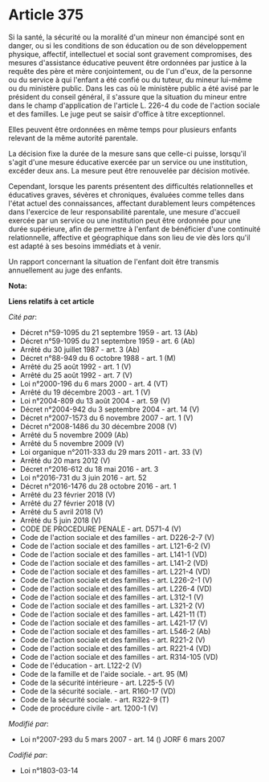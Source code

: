 # Article 375

Si la santé, la sécurité ou la moralité d'un mineur non émancipé sont en danger, ou si les conditions de son éducation ou de
son développement physique, affectif, intellectuel et social sont gravement compromises, des mesures d'assistance éducative
peuvent être ordonnées par justice à la requête des père et mère conjointement, ou de l'un d'eux, de la personne ou du
service à qui l'enfant a été confié ou du tuteur, du mineur lui-même ou du ministère public. Dans les cas où le ministère
public a été avisé par le président du conseil général, il s'assure que la situation du mineur entre dans le champ
d'application de l'article L. 226-4 du code de l'action sociale et des familles. Le juge peut se saisir d'office à titre
exceptionnel. 

Elles peuvent être ordonnées en même temps pour plusieurs enfants relevant de la même autorité parentale. 

La décision fixe la durée de la mesure sans que celle-ci puisse, lorsqu'il s'agit d'une mesure éducative exercée par un
service ou une institution, excéder deux ans. La mesure peut être renouvelée par décision motivée. 

Cependant, lorsque les parents présentent des difficultés relationnelles et éducatives graves, sévères et chroniques,
évaluées comme telles dans l'état actuel des connaissances, affectant durablement leurs compétences dans l'exercice de leur
responsabilité parentale, une mesure d'accueil exercée par un service ou une institution peut être ordonnée pour une durée
supérieure, afin de permettre à l'enfant de bénéficier d'une continuité relationnelle, affective et géographique dans son
lieu de vie dès lors qu'il est adapté à ses besoins immédiats et à venir. 

Un rapport concernant la situation de l'enfant doit être transmis annuellement au juge des enfants.

**Nota:**



**Liens relatifs à cet article**

_Cité par_:

  - Décret n°59-1095 du 21 septembre 1959 - art. 13 (Ab)
  - Décret n°59-1095 du 21 septembre 1959 - art. 6 (Ab)
  - Arrêté du 30 juillet 1987 - art. 3 (Ab)
  - Décret n°88-949 du 6 octobre 1988 - art. 1 (M)
  - Arrêté du 25 août 1992 - art. 1 (V)
  - Arrêté du 25 août 1992 - art. 7 (V)
  - Loi n°2000-196 du 6 mars 2000 - art. 4 (VT)
  - Arrêté du 19 décembre 2003 - art. 1 (V)
  - Loi n°2004-809 du 13 août 2004 - art. 59 (V)
  - Décret n°2004-942 du 3 septembre 2004 - art. 14 (V)
  - Décret n°2007-1573 du 6 novembre 2007 - art. 1 (V)
  - Décret n°2008-1486 du 30 décembre 2008 (V)
  - Arrêté du 5 novembre 2009 (Ab)
  - Arrêté du 5 novembre 2009 (V)
  - Loi organique n°2011-333 du 29 mars 2011 - art. 33 (V)
  - Arrêté du 20 mars 2012 (V)
  - Décret n°2016-612 du 18 mai 2016 - art. 3
  - Loi n°2016-731 du 3 juin 2016 - art. 52
  - Décret n°2016-1476 du 28 octobre 2016 - art. 1
  - Arrêté du 23 février 2018 (V)
  - Arrêté du 27 février 2018 (V)
  - Arrêté du 5 avril 2018 (V)
  - Arrêté du 5 juin 2018 (V)
  - CODE DE PROCEDURE PENALE - art. D571-4 (V)
  - Code de l'action sociale et des familles - art. D226-2-7 (V)
  - Code de l'action sociale et des familles - art. L121-6-2 (V)
  - Code de l'action sociale et des familles - art. L141-1 (VD)
  - Code de l'action sociale et des familles - art. L141-2 (VD)
  - Code de l'action sociale et des familles - art. L221-4 (VD)
  - Code de l'action sociale et des familles - art. L226-2-1 (V)
  - Code de l'action sociale et des familles - art. L226-4 (VD)
  - Code de l'action sociale et des familles - art. L312-1 (V)
  - Code de l'action sociale et des familles - art. L321-2 (V)
  - Code de l'action sociale et des familles - art. L421-11 (T)
  - Code de l'action sociale et des familles - art. L421-17 (V)
  - Code de l'action sociale et des familles - art. L546-2 (Ab)
  - Code de l'action sociale et des familles - art. R221-2 (V)
  - Code de l'action sociale et des familles - art. R221-4 (VD)
  - Code de l'action sociale et des familles - art. R314-105 (VD)
  - Code de l'éducation - art. L122-2 (V)
  - Code de la famille et de l'aide sociale. - art. 95 (M)
  - Code de la sécurité intérieure - art. L225-5 (V)
  - Code de la sécurité sociale. - art. R160-17 (VD)
  - Code de la sécurité sociale. - art. R322-9 (T)
  - Code de procédure civile - art. 1200-1 (V)

_Modifié par_:

  - Loi n°2007-293 du 5 mars 2007 - art. 14 () JORF 6 mars 2007

_Codifié par_:

  - Loi n°1803-03-14
